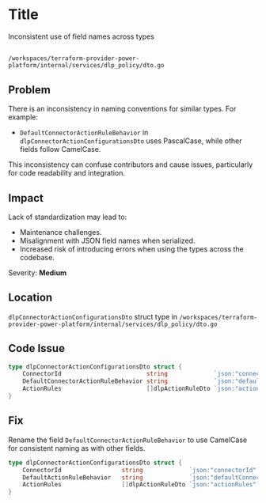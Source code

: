 # Title

Inconsistent use of field names across types

##

`/workspaces/terraform-provider-power-platform/internal/services/dlp_policy/dto.go`

## Problem

There is an inconsistency in naming conventions for similar types. For example:
- `DefaultConnectorActionRuleBehavior` in `dlpConnectorActionConfigurationsDto` uses PascalCase, while other fields follow CamelCase. 

This inconsistency can confuse contributors and cause issues, particularly for code readability and integration.

## Impact

Lack of standardization may lead to:
- Maintenance challenges.
- Misalignment with JSON field names when serialized.
- Increased risk of introducing errors when using the types across the codebase.

Severity: **Medium**

## Location

`dlpConnectorActionConfigurationsDto` struct type in `/workspaces/terraform-provider-power-platform/internal/services/dlp_policy/dto.go`

## Code Issue

```go
type dlpConnectorActionConfigurationsDto struct {
	ConnectorId                        string             `json:"connectorId"`
	DefaultConnectorActionRuleBehavior string             `json:"defaultConnectorActionRuleBehavior"`
	ActionRules                        []dlpActionRuleDto `json:"actionRules"`
}
```

## Fix

Rename the field `DefaultConnectorActionRuleBehavior` to use CamelCase for consistent naming as with other fields.

```go
type dlpConnectorActionConfigurationsDto struct {
	ConnectorId                 string             `json:"connectorId"`
	DefaultActionRuleBehavior   string             `json:"defaultConnectorActionRuleBehavior"`
	ActionRules                 []dlpActionRuleDto `json:"actionRules"`
}
```